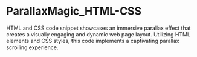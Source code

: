 # ParallaxMagic_HTML-CSS
HTML and CSS code snippet showcases an immersive parallax effect that creates a visually engaging and dynamic web page layout. Utilizing HTML elements and CSS styles, this code implements a captivating parallax scrolling experience.
